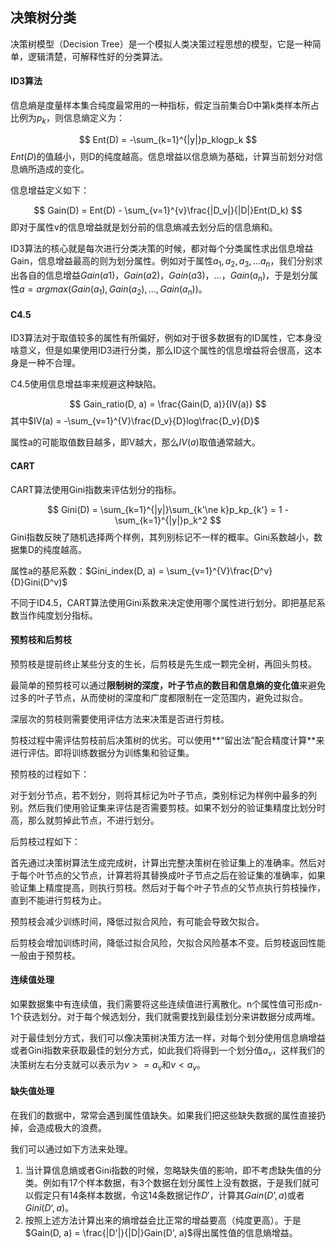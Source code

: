 ## 决策树分类

决策树模型（Decision Tree）是一个模拟人类决策过程思想的模型，它是一种简单，逻辑清楚，可解释性好的分类算法。

####  ID3算法

信息熵是度量样本集合纯度最常用的一种指标，假定当前集合D中第k类样本所占比例为$p_k$，则信息熵定义为：

$$
Ent(D)  = -\sum_{k=1}^{|y|}p_klogp_k
$$
$Ent(D)$的值越小，则D的纯度越高。信息增益以信息熵为基础，计算当前划分对信息熵所造成的变化。

信息增益定义如下：

$$
Gain(D) = Ent(D) - \sum_{v=1}^{v}\frac{|D_v|}{|D|}Ent(D_k)
$$
即对于属性v的信息增益就是划分前的信息熵减去划分后的信息熵和。

ID3算法的核心就是每次进行分类决策的时候，都对每个分类属性求出信息增益Gain，信息增益最高的则为划分属性。例如对于属性$a_1, a_2, a_3, ...  a_n$，我们分别求出各自的信息增益$Gain(a1)，Gain(a2)，Gain(a3)，...，Gain(a_n)$，于是划分属性$a = arg max(Gain(a_1), Gain(a_2), ... , Gain(a_n))$。

#### C4.5

ID3算法对于取值较多的属性有所偏好，例如对于很多数据有的ID属性，它本身没啥意义，但是如果使用ID3进行分类，那么ID这个属性的信息增益将会很高，这本身是一种不合理。

C4.5使用信息增益率来规避这种缺陷。

$$
Gain_ratio(D, a) = \frac{Gain(D, a)}{IV(a)}
$$
其中$IV(a) = -\sum_{v=1}^{V}\frac{D_v}{D}log\frac{D_v}{D}$

属性a的可能取值数目越多，即V越大，那么$IV(a)$取值通常越大。

#### CART

CART算法使用Gini指数来评估划分的指标。

$$
Gini(D) = \sum_{k=1}^{|y|}\sum_{k'\ne k}p_kp_{k'} = 1 - \sum_{k=1}^{|y|}p_k^2
$$
Gini指数反映了随机选择两个样例，其列别标记不一样的概率。Gini系数越小，数据集D的纯度越高。

属性a的基尼系数：$Gini_index(D, a) = \sum_{v=1}^{V}\frac{D^v}{D}Gini(D^v)$

不同于ID4.5，CART算法使用Gini系数来决定使用哪个属性进行划分。即把基尼系数当作纯度划分指标。

#### 预剪枝和后剪枝

预剪枝是提前终止某些分支的生长，后剪枝是先生成一颗完全树，再回头剪枝。

最简单的预剪枝可以通过**限制树的深度，叶子节点的数目和信息熵的变化值**来避免过多的叶子节点，从而使树的深度和广度都限制在一定范围内，避免过拟合。

深层次的剪枝则需要使用评估方法来决策是否进行剪枝。

剪枝过程中需评估剪枝前后决策树的优劣。可以使用**“留出法”配合精度计算**来进行评估。即将训练数据分为训练集和验证集。

预剪枝的过程如下：

对于划分节点，若不划分，则将其标记为叶子节点，类别标记为样例中最多的列别。然后我们使用验证集来评估是否需要剪枝。如果不划分的验证集精度比划分时高，那么就剪掉此节点，不进行划分。

后剪枝过程如下：

首先通过决策树算法生成完成树，计算出完整决策树在验证集上的准确率。然后对于每个叶节点的父节点，计算若将其替换成叶子节点之后在验证集的准确率，如果验证集上精度提高，则执行剪枝。然后对于每个叶子节点的父节点执行剪枝操作，直到不能进行剪枝为止。

预剪枝会减少训练时间，降低过拟合风险，有可能会导致欠拟合。

后剪枝会增加训练时间，降低过拟合风险，欠拟合风险基本不变。后剪枝返回性能一般由于预剪枝。

#### 连续值处理

如果数据集中有连续值，我们需要将这些连续值进行离散化。n个属性值可形成n-1个获选划分。对于每个候选划分，我们就需要找到最佳划分来讲数据分成两堆。

对于最佳划分方式，我们可以像决策树决策方法一样，对每个划分使用信息熵增益或者Gini指数来获取最佳的划分方式，如此我们将得到一个划分值$a_v$，这样我们的决策树左右分支就可以表示为$v >= a_v$和$v < a_v$。

#### 缺失值处理

在我们的数据中，常常会遇到属性值缺失。如果我们把这些缺失数据的属性直接扔掉，会造成极大的浪费。

我们可以通过如下方法来处理。

1. 当计算信息熵或者Gini指数的时候，忽略缺失值的影响，即不考虑缺失值的分类。例如有17个样本数据，有3个数据在划分属性上没有数据，于是我们就可以假定只有14条样本数据，令这14条数据记作$D'$，计算其$Gain(D’, a)$或者$Gini(D‘, a)$。
2. 按照上述方法计算出来的熵增益会比正常的增益要高（纯度更高）。于是$Gain(D, a)  = \frac{|D'|}{|D|}Gain(D', a)$得出属性值的信息熵增益。